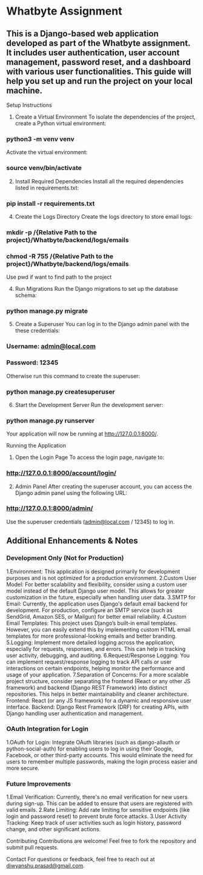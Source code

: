 # Whatbyte Assignment

## This is a Django-based web application developed as part of the Whatbyte assignment. It includes user authentication, user account management, password reset, and a dashboard with various user functionalities. This guide will help you set up and run the project on your local machine.

Setup Instructions
1. Create a Virtual Environment
To isolate the dependencies of the project, create a Python virtual environment:
### python3 -m venv venv

Activate the virtual environment:
### source venv/bin/activate

2. Install Required Dependencies
Install all the required dependencies listed in requirements.txt:
### pip install -r requirements.txt

4. Create the Logs Directory
Create the logs directory to store email logs:

### mkdir -p /{Relative Path to the project}/Whatbyte/backend/logs/emails
### chmod -R 755 /{Relative Path to the project}/Whatbyte/backend/logs/emails
Use pwd if want to find path to the project

4. Run Migrations
Run the Django migrations to set up the database schema:

### python manage.py migrate

5. Create a Superuser
You can log in to the Django admin panel with the these credentials:

### Username: admin@local.com
### Password: 12345

Otherwise run this command to create the superuser:

### python manage.py createsuperuser

6. Start the Development Server
Run the development server:

### python manage.py runserver
Your application will now be running at http://127.0.0.1:8000/.


Running the Application
1. Open the Login Page
To access the login page, navigate to:

### http://127.0.0.1:8000/account/login/

2. Admin Panel
After creating the superuser account, you can access the Django admin panel using the following URL:

### http://127.0.0.1:8000/admin/

Use the superuser credentials (admin@local.com / 12345) to log in.


## Additional Enhancements & Notes
### Development Only (Not for Production)
1.Environment: This application is designed primarily for development purposes and is not optimized for a production environment.
2.Custom User Model: For better scalability and flexibility, consider using a custom user model instead of the default Django user model. This allows for greater customization in the future, especially when handling user data.
3.SMTP for Email: Currently, the application uses Django's default email backend for development. For production, configure an SMTP service (such as SendGrid, Amazon SES, or Mailgun) for better email reliability.
4.Custom Email Templates: This project uses Django’s built-in email templates. However, you can easily extend this by implementing custom HTML email templates for more professional-looking emails and better branding.
5.Logging: Implement more detailed logging across the application, especially for requests, responses, and errors. This can help in tracking user activity, debugging, and auditing.
6.Request/Response Logging: You can implement request/response logging to track API calls or user interactions on certain endpoints, helping monitor the performance and usage of your application.
7.Separation of Concerns: For a more scalable project structure, consider separating the frontend (React or any other JS framework) and backend (Django REST Framework) into distinct repositories. This helps in better maintainability and cleaner architecture.
  Frontend: React (or any JS framework) for a dynamic and responsive user interface.
  Backend: Django Rest Framework (DRF) for creating APIs, with Django handling user authentication and management.


### OAuth Integration for Login
1.OAuth for Login: Integrate OAuth libraries (such as django-allauth or python-social-auth) for enabling users to log in using their Google, Facebook, or other third-party accounts. This would eliminate the need for users to remember multiple passwords, making the login process easier and more secure.

### Future Improvements
1.Email Verification: Currently, there's no email verification for new users during sign-up. This can be added to ensure that users are registered with valid emails.
2.Rate Limiting: Add rate limiting for sensitive endpoints (like login and password reset) to prevent brute force attacks.
3.User Activity Tracking: Keep track of user activities such as login history, password change, and other significant actions.


Contributing Contributions are welcome! Feel free to fork the repository and submit pull requests.

Contact For questions or feedback, feel free to reach out at diwyanshu.prasad@gmail.com.
